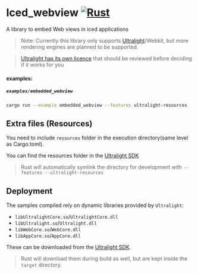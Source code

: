 # Iced_webview [![Rust](https://github.com/LegitCamper/iced_webview/actions/workflows/rust.yml/badge.svg)](https://github.com/LegitCamper/iced_webview/actions/workflows/rust.yml)

A library to embed Web views in iced applications

> Note: Currently this library only supports [Ultralight]/Webkit, but more rendering engines are planned to be supported.

> [Ultralight has its own licence](https://ultralig.ht/pricing/) that should be reviewed before deciding if it works for you

#### examples:

##### `examples/embedded_webview`
```sh
cargo run --example embedded_webview --features ultralight-resources
```

## Extra files (Resources)

You need to include `resources` folder in the execution directory(same level as Cargo.toml).

You can find the resources folder in the [Ultralight SDK]

> Rust will automatically symlink the directory for development with `--features --ultralight-resources`

## Deployment

The samples compiled rely on dynamic libraries provided by `Ultralight`:
- `libUltralightCore.so`/`UltralightCore.dll`
- `libUltralight.so`/`Ultralight.dll`
- `libWebCore.so`/`WebCore.dll`
- `libAppCore.so`/`AppCore.dll`

These can be downloaded from the [Ultralight SDK].

> Rust will download them during build as well, but are kept inside the `target` directory.

[Ultralight]: https://ultralig.ht
[Ultralight SDK]: https://ultralig.ht/download/
